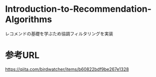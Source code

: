 # Introduction-to-Recommendation-Algorithms
レコメンドの基礎を学ぶため協調フィルタリングを実装

# 参考URL
https://qiita.com/birdwatcher/items/b60822bdf9be267e1328
